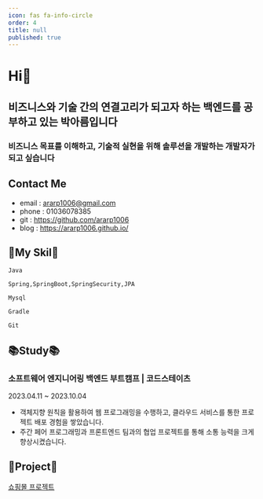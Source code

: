 ```yaml
---
icon: fas fa-info-circle
order: 4
title: null
published: true
---
```


# Hi👋 
## **비즈니스와 기술 간의 연결고리가 되고자 하는 백엔드를 공부하고 있는 박아름입니다**
### 비즈니스 목표를 이해하고, 기술적 실현을  위해 솔루션을 개발하는 개발자가 되고 싶습니다


## **Contact Me**
-  email : [ararp1006@gmail.com](mailto:ararp@gmail.com)
- phone  : 01036078385
- git : https://github.com/ararp1006
- blog : https://ararp1006.github.io/


## 💜**My Skil**💜
```
Java
```
```
Spring,SpringBoot,SpringSecurity,JPA
```
```
Mysql
```
```
Gradle
```
```
Git
```
## 📚**Study**📚
###  **소프트웨어 엔지니어링 백엔드 부트캠프 | 코드스테이츠** 
2023.04.11 ~ 2023.10.04 

- 객체지향 원칙을 활용하여 웹 프로그래밍을 수행하고, 클라우드 서비스를 통한 프로젝트 배포 경험을 쌓았습니다.
- 주간 페어 프로그래밍과 프론트엔드 팀과의 협업 프로젝트를 통해 소통 능력을 크게 향상시켰습니다.


##  💙**Project**💙

[쇼핑몰 프로젝트](https://github.com/ararp1006/mainProject)
